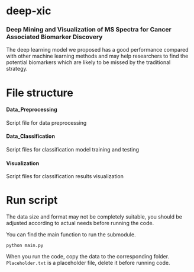 # deep-xic
### Deep Mining and Visualization of MS Spectra for Cancer Associated Biomarker Discovery  
The deep learning model we proposed has a good performance compared with other machine learning methods and may help researchers to find the potential biomarkers which are likely to be missed by the traditional strategy.
# File structure
#### Data_Preprocessing 
Script file for data preprocessing
#### Data_Classification 
Script files for classification model training and testing
#### Visualization 
Script files for classification results visualization
# Run script
The data size and format may not be completely suitable, you should be adjusted according to actual needs before running the code. 

You can find the main function to run the submodule.
```
python main.py
``` 
When you run the code, copy the data to the corresponding folder. 
`Placeholder.txt` is a placeholder file, delete it before running code.